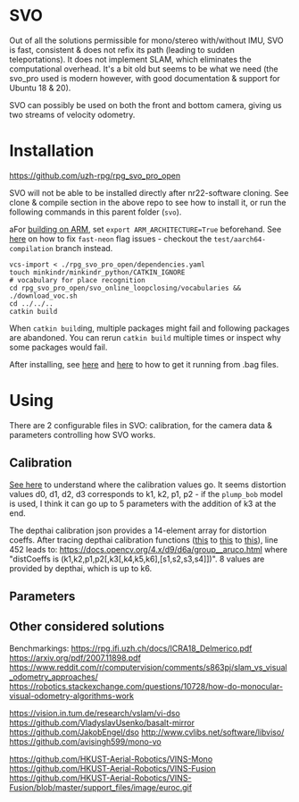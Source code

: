 # SVO
Out of all the solutions permissible for mono/stereo with/without IMU, SVO is fast, consistent & does not refix its path (leading to sudden teleportations). It does not implement SLAM, which eliminates the computational overhead. It's a bit old but seems to be what we need (the svo_pro used is modern however, with good documentation & support for Ubuntu 18 & 20).

SVO can possibly be used on both the front and bottom camera, giving us two streams of velocity odometry.

# Installation
https://github.com/uzh-rpg/rpg_svo_pro_open

SVO will not be able to be installed directly after nr22-software cloning. See clone & compile section in the above repo to see how to install it, or run the following commands in this parent folder (`svo`).

aFor [building on ARM](https://github.com/uzh-rpg/rpg_svo/wiki/Installation:-General-for-ARM-processors), set `export ARM_ARCHITECTURE=True` beforehand. See [here](https://github.com/uzh-rpg/rpg_svo_pro_open/issues/9#issuecomment-954076175) on how to fix `fast-neon` flag issues - checkout the `test/aarch64-compilation` branch instead.

```
vcs-import < ./rpg_svo_pro_open/dependencies.yaml
touch minkindr/minkindr_python/CATKIN_IGNORE
# vocabulary for place recognition
cd rpg_svo_pro_open/svo_online_loopclosing/vocabularies && ./download_voc.sh
cd ../../..
catkin build
```

When `catkin build`ing, multiple packages might fail and following packages are abandoned. You can rerun `catkin build` multiple times or inspect why some packages would fail.

After installing, see [here](https://github.com/uzh-rpg/rpg_svo_pro_open/blob/master/doc/frontend/visual_frontend.md) and [here](https://github.com/uzh-rpg/rpg_svo_pro_open/blob/master/doc/frontend/frontend_fla.md) to how to get it running from .bag files.

# Using
There are 2 configurable files in SVO: calibration, for the camera data & parameters controlling how SVO works.

## Calibration
[See here](https://github.com/uzh-rpg/rpg_svo_pro_open/blob/master/doc/calibration.md) to understand where the calibration values go. It seems distortion values d0, d1, d2, d3 corresponds to k1, k2, p1, p2 - if the `plump_bob` model is used, I think it can go up to 5 parameters with the addition of k3 at the end.

The depthai calibration json provides a 14-element array for distortion coeffs. After tracing depthai calibration functions ([this](https://github.com/luxonis/depthai/blob/41b95a9e225562fcbb4f5815b0767afa2167d79d/calibrate.py#L525) to [this](https://github.com/luxonis/depthai/blob/41b95a9e225562fcbb4f5815b0767afa2167d79d/depthai_helpers/calibration_utils.py#L287) to [this](https://github.com/luxonis/depthai/blob/41b95a9e225562fcbb4f5815b0767afa2167d79d/depthai_helpers/calibration_utils.py#L427)), line 452 leads to: https://docs.opencv.org/4.x/d9/d6a/group__aruco.html where "distCoeffs	is (k1,k2,p1,p2[,k3[,k4,k5,k6],[s1,s2,s3,s4]])". 8 values are provided by depthai, which is up to k6.

## Parameters



## Other considered solutions
Benchmarkings:
https://rpg.ifi.uzh.ch/docs/ICRA18_Delmerico.pdf
https://arxiv.org/pdf/2007.11898.pdf
https://www.reddit.com/r/computervision/comments/s863pj/slam_vs_visual_odometry_approaches/
https://robotics.stackexchange.com/questions/10728/how-do-monocular-visual-odometry-algorithms-work

https://vision.in.tum.de/research/vslam/vi-dso
https://github.com/VladyslavUsenko/basalt-mirror
https://github.com/JakobEngel/dso
http://www.cvlibs.net/software/libviso/
https://github.com/avisingh599/mono-vo

https://github.com/HKUST-Aerial-Robotics/VINS-Mono
https://github.com/HKUST-Aerial-Robotics/VINS-Fusion
https://github.com/HKUST-Aerial-Robotics/VINS-Fusion/blob/master/support_files/image/euroc.gif
